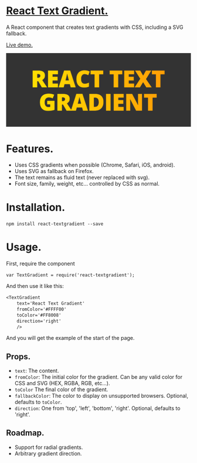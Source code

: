 # [React Text Gradient.](http://javierbyte.github.io/react-textgradient/)

A React component that creates text gradients with CSS, including a SVG fallback.

[Live demo.](http://javierbyte.github.io/react-textgradient/)

[![react-textgradient](screenshot.png)](http://javierbyte.github.io/react-textgradient/)

# Features.
* Uses CSS gradients when possible (Chrome, Safari, iOS, android).
* Uses SVG as fallback on Firefox.
* The text remains as fluid text (never replaced with svg).
* Font size, family, weight, etc... controlled by CSS as normal.

# Installation.

    npm install react-textgradient --save

# Usage.

First, require the component

    var TextGradient = require('react-textgradient');

And then use it like this:

    <TextGradient
        text='React Text Gradient'
        fromColor='#FFFF00'
        toColor='#FF8008'
        direction='right'
        />

 And you will get the example of the start of the page.

## Props.

* `text`: The content.
* `fromColor`: The initial color for the gradient. Can be any valid color for CSS and SVG (HEX, RGBA, RGB, etc...).
* `toColor` The final color of the gradient.
* `fallbackColor`: The color to display on unsupported browsers. Optional, defaults to `toColor`.
* `direction`: One from 'top', 'left', 'bottom', 'right'. Optional, defaults to 'right'.

## Roadmap.
* Support for radial gradients.
* Arbitrary gradient direction.
